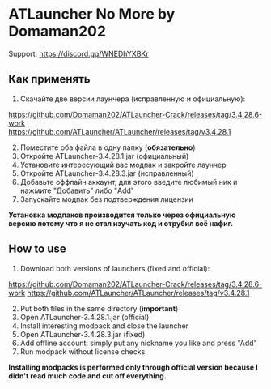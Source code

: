 # ATLauncher No More by Domaman202

Support:
https://discord.gg/WNEDhYXBKr

## Как применять

1. Cкачайте две версии лаунчера (исправленную и официальную):

https://github.com/Domaman202/ATLauncher-Crack/releases/tag/3.4.28.6-work  
https://github.com/ATLauncher/ATLauncher/releases/tag/v3.4.28.1  

2. Поместите оба файла в одну папку (**обязательно**)
3. Откройте ATLauncher-3.4.28.1.jar (официальный)
4. Установите интересующий вас модпак и закройте лаунчер
5. Откройте ATLauncher-3.4.28.3.jar (исправленный)
6. Добавьте оффлайн аккаунт, для этого введите любимый ник и нажмите "Добавить" либо "Add"
7. Запускайте модпак без подтверждения лицензии

**Установка модпаков производится только через официальную версию потому что я не стал изучать код и отрубил всё нафиг.**

## How to use

1. Download both versions of launchers (fixed and official): 
   
https://github.com/Domaman202/ATLauncher-Crack/releases/tag/3.4.28.6-work
https://github.com/ATLauncher/ATLauncher/releases/tag/v3.4.28.1

2. Put both files in the same directory (**important**)
3. Open ATLauncher-3.4.28.1.jar (official)
4. Install interesting modpack and close the launcher
5. Open ATLauncher-3.4.28.3.jar (fixed)
6. Add offline account: simply put any nickname you like and press "Add"
7. Run modpack without license checks

**Installing modpacks is performed only through official version because I didn't read much code and cut off everything.**
